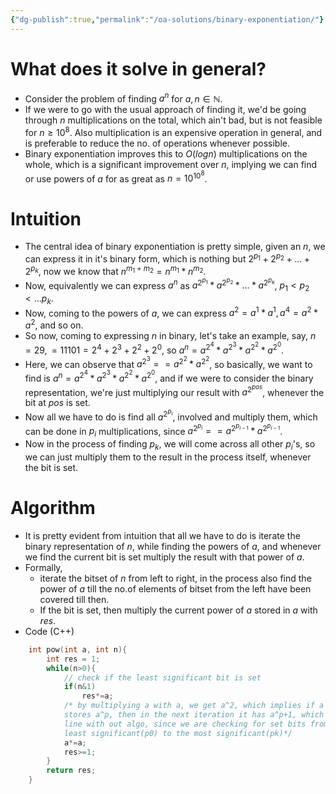 ```yaml
---
{"dg-publish":true,"permalink":"/oa-solutions/binary-exponentiation/"}
---
```


# What does it solve in general?
* Consider the problem of finding $a^n$ for $a, n {\in} \mathbb{N}$.
* If we were to go with the usual approach of finding it, we'd be going through $n$ multiplications on the total, which ain't bad, but is not feasible for $n {\ge} 10^8$. Also multiplication is an expensive operation in general, and is preferable to reduce the no. of operations whenever possible.
* Binary exponentiation improves this to $O(logn)$ multiplications on the whole, which is a significant improvement over $n$, implying we can find or use powers of $a$ for as great as $n = 10^{10^8}$.

# Intuition
* The central idea of binary exponentiation is pretty simple, given an $n$, we can express it in it's binary form, which is nothing but $2^{p_1}+2^{p_2}+...+2^{p_k}$, now we know that $n^{m_1+m_2} = n^{m_1}*n^{m_2}$.
* Now, equivalently we can express $a^n$ as $a^{2^{p_1}}*a^{2^{p_2}}*...*a^{2^{p_k}}$, ${p_1}<{p_2}<...{p_k}$.
* Now, coming to the powers of $a$, we can express $a^2=a^1*a^1, a^4 = a^2*a^2$, and so on. 
* So now, coming to expressing $n$ in binary, let's take an example, say, $n=29, = 11101 = 2^4+2^3+2^2+2^0$, so $a^n = a^{2^4}*a^{2^3}*a^{2^2}*a^{2^0}$.
* Here, we can observe that $a^{2^3} == a^{2^2}*a^{2^2}$, so basically, we want to find is $a^n = a^{2^4}*a^{2^3}*a^{2^2}*a^{2^0}$, and if we were to consider the binary representation, we're just multiplying our result with $a^{2^{pos}}$, whenever the bit at $pos$ is set.
* Now all we have to do is find all  $a^{2^{p_i}}$, involved and multiply them, which can be done in $p_i$ multiplications, since $a^{2^{p_i}} == a^{2^{p_{i-1}}}*a^{2^{p_{i-1}}}$.
* Now in the process of finding $p_k$, we will come across all other $p_i$'s, so we can just multiply them to the result in the process itself, whenever the bit is set.

# Algorithm
* It is pretty evident from intuition that all we have to do is iterate the binary representation of $n$, while finding the powers of $a$, and whenever we find the current bit is set multiply the result with that power of $a$.
* Formally, 
	* iterate the bitset of $n$ from left to right, in the process also find the power of $a$ till the no.of elements of bitset from the left have been covered till then.
	* If the bit is set, then multiply the current power of $a$ stored in $a$ with $res$.
* Code (C++)
```cpp
	int pow(int a, int n){
		int res = 1;
		while(n>0){
			// check if the least significant bit is set
			if(n&1)
				res*=a;
			/* by multiplying a with a, we get a^2, which implies if a currently
			stores a^p, then in the next iteration it has a^p+1, which is in
			line with out algo, since we are checking for set bits from the
			least significant(p0) to the most significant(pk)*/
			a*=a;
			res>=1;
		}
		return res;
	}
```

